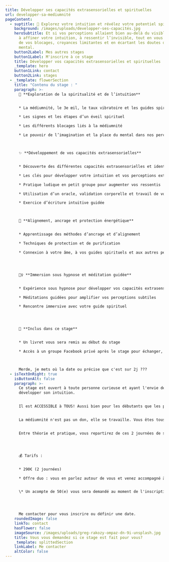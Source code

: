 ```yaml
---
title: Développer ses capacités extrasensorielles et spirituelles
url: developper-sa-mediumnité
pageContent:
  - suptitle: 🌟 Explorez votre intuition et révélez votre potentiel spirituel 🌟
    background: /images/uploads/developper-ses-capacités.jpg
    heroSubtitle: Et si vos perceptions allaient bien au-delà du visible ? Apprenez
      à affiner votre intuition, à ressentir l’invisible, tout en vous libérant
      de vos blocages, croyances limitantes et en écartant les doutes de votre
      mental.
    button2Label: Mes autres stages
    button1Label: M'inscrire à ce stage
    title: Développer vos capacités extrasensorielles et spirituelles
    _template: hero
    button1Link: contact
    button2Link: stages
  - _template: flowerSection
    title: "Contenu du stage : "
    paragraph: >-
      🔮 **Exploration de la spiritualité et de l’intuition**


      * La médiumnité, le 3e œil, le taux vibratoire et les guides spirituels

      * Les signes et les étapes d’un éveil spirituel

      * Les différents blocages liés à la médiumnité

      * Le pouvoir de l’imagination et la place du mental dans nos perceptions extrasensorielles



      ✨ **Développement de vos capacités extrasensorielles** 


      * Découverte des différentes capacités extrasensorielles et identification de celles qui prédominent chez vous

      * Les clés pour développer votre intuition et vos perceptions extrasensorielles

      * Pratique ludique en petit groupe pour augmenter vos ressentis

      * Utilisation d’un oracle, validation corporelle et travail de votre intuition avec et sans supports

      * Exercice d’écriture intuitive guidée



      🌿 **Alignement, ancrage et protection énergétique**


      * Apprentissage des méthodes d’ancrage et d’alignement 

      * Techniques de protection et de purification 

      * Connexion à votre âme, à vos guides spirituels et aux autres personnes




      🧘‍♀️ **Immersion sous hypnose et méditation guidée**


      * Expérience sous hypnose pour développer vos capacités extrasensorielles et votre intuition

      * Méditations guidées pour amplifier vos perceptions subtiles

      * Rencontre immersive avec votre guide spirituel




      📖 **Inclus dans ce stage**


      * Un livret vous sera remis au début du stage 

      * Accès à un groupe Facebook privé après le stage pour échanger, partager vos expériences et poser vos questions



      Merde, je mets où la date ou précise que c'est sur 2j ???
  - isTextOnRight: true
    isButtonAlt: false
    paragraph: >-
      Ce stage est ouvert à toute personne curieuse et ayant l'envie de
      développer son intuition. 


      Il est ACCESSIBLE à TOUS! Aussi bien pour les débutants que les personnes ayant déjà des connaissances. 


      La médiumnité n'est pas un don, elle se travaille. Vous êtes tous capables de participer à ce stage! 


      Entre théorie et pratique, vous repartirez de ces 2 journées de stage avec toutes les clefs en main pour faire évoluer votre spiritualité, votre intuition et votre médiumnité. 




      💰 Tarifs :


      * 290€ (2 journées)

      * Offre duo : vous en parlez autour de vous et venez accompagné à ce stage, alors vous bénéficierez d'une offre de réduction de 30€. 


      \* Un acompte de 50(e) vous sera demandé au moment de l'inscription




      Me contacter pour vous inscrire ou définir une date.
    roundedImage: false
    linkTo: contact
    hasFlower: false
    imageSource: /images/uploads/greg-rakozy-ompaz-dn-9i-unsplash.jpg
    title: Vous vous demandez si ce stage est fait pour vous?
    _template: splittedSection
    linkLabel: Me contacter
    altColor: false
---
```

